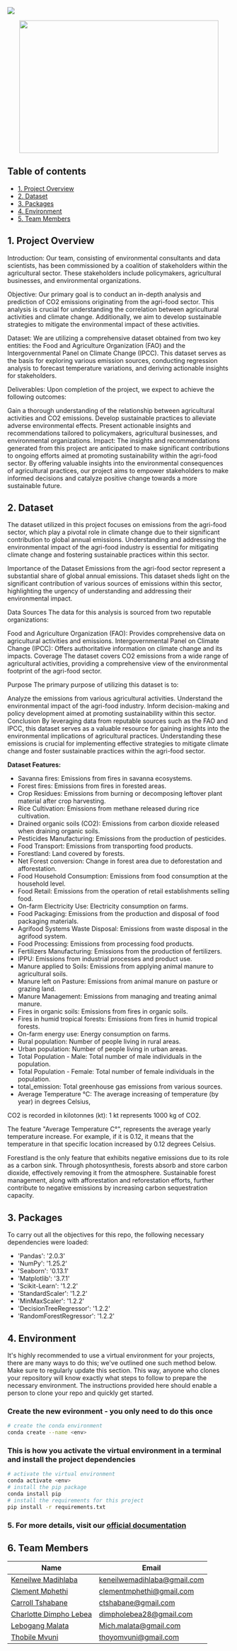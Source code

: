 ![](https://img.shields.io/badge/Python-3776AB.svg?style=for-the-badge&logo=Python&logoColor=white)

<div id="main image" align="center">
  <img src="https://github.com/marcmarais/2401FTDS_Regression_Project/blob/main/agri_image.png" width="450" height="300" alt=""/>
</div>

## Table of contents
* [1. Project Overview](#project-description)
* [2. Dataset](#dataset)
* [3. Packages](#packages)
* [4. Environment](#environment)
* [5. Team Members](#team-members)

## 1. Project Overview <a class="anchor" id="project-description"></a>
Introduction:
Our team, consisting of environmental consultants and data scientists, has been commissioned by a coalition of stakeholders within the agricultural sector. These stakeholders include policymakers, agricultural businesses, and environmental organizations.

Objective:
Our primary goal is to conduct an in-depth analysis and prediction of CO2 emissions originating from the agri-food sector. This analysis is crucial for understanding the correlation between agricultural activities and climate change. Additionally, we aim to develop sustainable strategies to mitigate the environmental impact of these activities.

Dataset:
We are utilizing a comprehensive dataset obtained from two key entities: the Food and Agriculture Organization (FAO) and the Intergovernmental Panel on Climate Change (IPCC). This dataset serves as the basis for exploring various emission sources, conducting regression analysis to forecast temperature variations, and deriving actionable insights for stakeholders.

Deliverables:
Upon completion of the project, we expect to achieve the following outcomes:

Gain a thorough understanding of the relationship between agricultural activities and CO2 emissions.
Develop sustainable practices to alleviate adverse environmental effects.
Present actionable insights and recommendations tailored to policymakers, agricultural businesses, and environmental organizations.
Impact:
The insights and recommendations generated from this project are anticipated to make significant contributions to ongoing efforts aimed at promoting sustainability within the agri-food sector. By offering valuable insights into the environmental consequences of agricultural practices, our project aims to empower stakeholders to make informed decisions and catalyze positive change towards a more sustainable future.

## 2. Dataset <a class="anchor" id="dataset"></a>
The dataset utilized in this project focuses on emissions from the agri-food sector, which play a pivotal role in climate change due to their significant contribution to global annual emissions. Understanding and addressing the environmental impact of the agri-food industry is essential for mitigating climate change and fostering sustainable practices within this sector.

Importance of the Dataset
Emissions from the agri-food sector represent a substantial share of global annual emissions. This dataset sheds light on the significant contribution of various sources of emissions within this sector, highlighting the urgency of understanding and addressing their environmental impact.

Data Sources
The data for this analysis is sourced from two reputable organizations:

Food and Agriculture Organization (FAO): Provides comprehensive data on agricultural activities and emissions.
Intergovernmental Panel on Climate Change (IPCC): Offers authoritative information on climate change and its impacts.
Coverage
The dataset covers CO2 emissions from a wide range of agricultural activities, providing a comprehensive view of the environmental footprint of the agri-food sector.

Purpose
The primary purpose of utilizing this dataset is to:

Analyze the emissions from various agricultural activities.
Understand the environmental impact of the agri-food industry.
Inform decision-making and policy development aimed at promoting sustainability within this sector.
Conclusion
By leveraging data from reputable sources such as the FAO and IPCC, this dataset serves as a valuable resource for gaining insights into the environmental implications of agricultural practices. Understanding these emissions is crucial for implementing effective strategies to mitigate climate change and foster sustainable practices within the agri-food sector.

**Dataset Features:**
- Savanna fires: Emissions from fires in savanna ecosystems.
- Forest fires: Emissions from fires in forested areas.
- Crop Residues: Emissions from burning or decomposing leftover plant material after crop harvesting.
- Rice Cultivation: Emissions from methane released during rice cultivation.
- Drained organic soils (CO2): Emissions from carbon dioxide released when draining organic soils.
- Pesticides Manufacturing: Emissions from the production of pesticides.
- Food Transport: Emissions from transporting food products.
- Forestland: Land covered by forests.
- Net Forest conversion: Change in forest area due to deforestation and afforestation.
- Food Household Consumption: Emissions from food consumption at the household level.
- Food Retail: Emissions from the operation of retail establishments selling food.
- On-farm Electricity Use: Electricity consumption on farms.
- Food Packaging: Emissions from the production and disposal of food packaging materials.
- Agrifood Systems Waste Disposal: Emissions from waste disposal in the agrifood system.
- Food Processing: Emissions from processing food products.
- Fertilizers Manufacturing: Emissions from the production of fertilizers.
- IPPU: Emissions from industrial processes and product use.
- Manure applied to Soils: Emissions from applying animal manure to agricultural soils.
- Manure left on Pasture: Emissions from animal manure on pasture or grazing land.
- Manure Management: Emissions from managing and treating animal manure.
- Fires in organic soils: Emissions from fires in organic soils.
- Fires in humid tropical forests: Emissions from fires in humid tropical forests.
- On-farm energy use: Energy consumption on farms.
- Rural population: Number of people living in rural areas.
- Urban population: Number of people living in urban areas.
- Total Population - Male: Total number of male individuals in the population.
- Total Population - Female: Total number of female individuals in the population.
- total_emission: Total greenhouse gas emissions from various sources.
- Average Temperature °C: The average increasing of temperature (by year) in degrees Celsius,
 

CO2 is recorded in kilotonnes (kt): 1 kt represents 1000 kg of CO2.

The feature "Average Temperature C°", represents the average yearly temperature increase. For example, if it is 0.12, it means that the temperature in that specific location increased by 0.12 degrees Celsius.

Forestland is the only feature that exhibits negative emissions due to its role as a carbon sink. Through photosynthesis, forests absorb and store carbon dioxide, effectively removing it from the atmosphere. Sustainable forest management, along with afforestation and reforestation efforts, further contribute to negative emissions by increasing carbon sequestration capacity.

## 3. Packages <a class="anchor" id="packages"></a>

To carry out all the objectives for this repo, the following necessary dependencies were loaded:
+ 'Pandas': '2.0.3'
+ 'NumPy': '1.25.2'
+ 'Seaborn': '0.13.1'
+ 'Matplotlib': '3.7.1'  
+ 'Scikit-Learn': '1.2.2'
+ 'StandardScaler': '1.2.2'
+ 'MinMaxScaler': '1.2.2'
+ 'DecisionTreeRegressor': '1.2.2'
+ 'RandomForestRegressor': '1.2.2'
 

## 4. Environment <a class="anchor" id="environment"></a>

It's highly recommended to use a virtual environment for your projects, there are many ways to do this; we've outlined one such method below. Make sure to regularly update this section. This way, anyone who clones your repository will know exactly what steps to follow to prepare the necessary environment. The instructions provided here should enable a person to clone your repo and quickly get started.

### Create the new evironment - you only need to do this once

```bash
# create the conda environment
conda create --name <env>
```

### This is how you activate the virtual environment in a terminal and install the project dependencies

```bash
# activate the virtual environment
conda activate <env>
# install the pip package
conda install pip
# install the requirements for this project
pip install -r requirements.txt
```

### 5. For more details, visit our [official documentation](https://www.canva.com/design/DAGHMUbHnZA/M5yVzz4u19-BW0DakU7kKA/edit?utm_content=DAGHMUbHnZA&utm_campaign=designshare&utm_medium=link2&utm_source=sharebutton)

## 6. Team Members<a class="anchor" id="team-members"></a>

| Name                                                                                        |  Email              
|---------------------------------------------------------------------------------------------|--------------------             
| [Keneilwe Madihlaba](https://github.com/Madihlabakeneilwe)                                  |keneilwemadihlaba@gmail.com
| [Clement Mphethi](https://github.com/HoOdpHarMxcisT)                                        |clementmphethi@gmail.com
| [Carroll Tshabane](https://github.com/carrolltshabane)                                      |ctshabane@gmail.com
| [Charlotte Dimpho Lebea](https://github.com/DimphoLebea28)                                  |dimpholebea28@gmail.com
| [Lebogang Malata](https://github.com/LebogangMalata)                                        |Mich.malata@gmail.com
| [Thobile Mvuni](https://github.com/ThobMvuni)                                               |thoyomvuni@gmail.com
